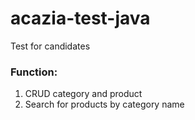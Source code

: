 # acazia-test-java
 Test for candidates
### Function:
1. CRUD category and product
2. Search for products by category name
